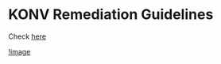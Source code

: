 # KONV Remediation Guidelines

Check [here](https://www.google.com/url?sa=t&source=web&rct=j&opi=89978449&url=https://community.sap.com/t5/enterprise-resource-planning-q-a/code-remediation-ecc-tables-to-be-replaced-in-s-4-brownfield-implementation/qaq-p/12648389&ved=2ahUKEwiZr8b3qruJAxVpUGwGHVs3I4sQFnoECCAQAQ&usg=AOvVaw0-T1HbBfCw6lcUtvGEr2Tb)

[!image](![image](https://github.com/user-attachments/assets/6385f4c2-a6c6-4d54-830d-af7d7636de05)
)


